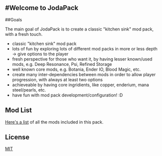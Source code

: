 #Welcome to JodaPack
------------------

##Goals

The main goal of JodaPack is to create a classic "kitchen sink" mod pack, with a fresh touch.

- classic "kitchen sink" mod pack
- lots of fun by exploring lots of different mod packs in more or less depth -> give options to the player
- fresh perspective for those who want it, by having lesser known/used mods, e.g. Deep Resonance, Psi, Refined Storage
- well known core mods, e.g. Botania, Ender IO, Blood Magic, etc.
- create many inter-dependencies between mods in order to allow player progression, with always at least two options
- achieveable by having core ingridients, like copper, enderium, mana steel/pearls, etc.
- have fun with mod pack development/configuration! :D

## Mod List

[Here's a list](modlist.txt) of all the mods included in this pack.

## License

[MIT](LICENSE)  